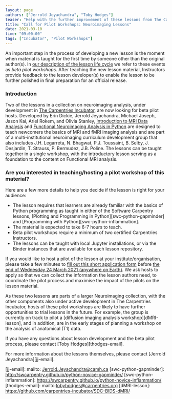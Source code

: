 ```yaml
---
layout: page
authors: ["Jerrold Jeyachandra", "Toby Hodges"]
teaser: "Help with the further improvement of these lessons from The Carpentries Incubator"
title: "Call for Pilot Workshops: Neuroimaging Lessons"
date: 2021-03-10
time: "09:00:00"
tags: ["Incubator", "Pilot Workshops"]
---
```


An important step in the process of developing a new lesson is the moment when material is taught for the first time by someone other than the original author(s). In [our description of the lesson life cycle][cdh-life-cycle] we refer to these events as _beta pilot workshops_. After teaching the new lesson material, Instructors provide feedback to the lesson developer(s) to enable the lesson to be further polished in final preparation for an official release.


### Introduction
Two of the lessons in a collection on neuroimaging analysis, under development in [The Carpentries Incubator][incubator], are now looking for beta pilot hosts. Developed by Erin Dickie, Jerrold Jeyachandra, Michael Joseph, Jason Kai, Ariel Rokem, and Olivia Stanley, [Introduction to MRI Data Analysis][introMRI-lesson] and [Functional Neuroimaging Analysis in Python][fMRI-lesson] are designed to teach newcomers the basics of MRI and fMRI imaging analysis and are part of a multi-institutional neuroimaging curriculum development group that also includes J.H. Legarreta, N. Bhagwat, P.J. Toussaint, B. Selby, J. Desjardin, T. Strauss, P. Bermudez, J.B. Poline. The lessons can be taught together in a single workshop, with the introductory lesson serving as a foundation to the content on Functional MRI analysis.

### Are you interested in teaching/hosting a pilot workshop of this material?
Here are a few more details to help you decide if the lesson is right for your audience:

- The lesson requires that learners are already familiar with the basics of
  Python programming as taught in either of the Software Carpentry lessons,
  [Plotting and Programming in Python][swc-python-gapminder]
  and [Programming with Python][swc-python-inflammation].
- The material is expected to take 6-7 hours to teach.
- Beta pilot workshops require a minimum of two certified Carpentries Instructors.
- The lessons can be taught with local Jupyter installations,
  or via the Binder instances that are available for each lesson repository.

If you would like to host a pilot of the lesson at your institute/organisation, please take a few minutes to [fill out this short application form][beta-pilot-host-application] before [the end of Wednesday 24 March 2021 (anywhere on Earth)][deadline]. We ask hosts to apply so that we can collect the information the lesson authors need, to coordinate the pilot process and
maximise the impact of the pilots on the lesson material.

As these two lessons are parts of a larger Neuroimaging collection, with the other components also under active development in The Carpentries Incubator, hosts of these pilot workshops are likely to have further opportunities to trial lessons in the future. For example, the group is currently on track to pilot a [diffusion imaging analysis workshop][dMRI-lesson], and in addition, are in the early stages of planning a workshop on the analysis of anatomical (T1) data.

If you have any questions about lesson development and the beta pilot process,
please contact [Toby Hodges][thodges-email].

For more information about the lessons themselves,
please contact [Jerrold Jeyachandra][jj-email].

[beta-pilot-host-application]: https://forms.gle/YjkicPj98YLK5xgJA
[cdh-life-cycle]: https://cdh.carpentries.org/the-lesson-life-cycle.html#overview-and-definitions
[deadline]: https://www.timeanddate.com/worldclock/fixedtime.html?msg=Deadline%3A+Neuroimaging+Lessons+Beta+Pilot+Host+Applications&iso=20210324T2359&p1=3914
[fMRI-lesson]: https://carpentries-incubator.github.io/SDC-BIDS-fMRI/
[incubator]: https://github.com/carpentries-incubator/
[introMRI-lesson]: https://carpentries-incubator.github.io/SDC-BIDS-IntroMRI/
[jj-email]: mailto: Jerrold.Jeyachandra@camh.ca
[swc-python-gapminder]: http://swcarpentry.github.io/python-novice-gapminder/
[swc-python-inflammation]: https://swcarpentry.github.io/python-novice-inflammation/
[thodges-email]: mailto:tobyhodges@carpentries.org
[dMRI-lesson]: https://github.com/carpentries-incubator/SDC-BIDS-dMRI/

